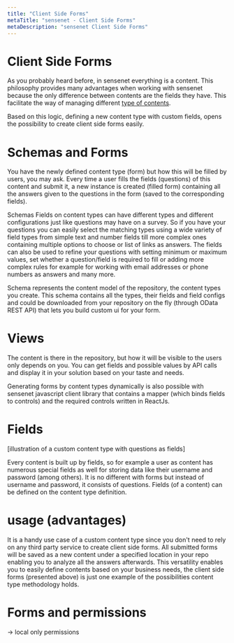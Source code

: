```yaml
---
title: "Client Side Forms"
metaTitle: "sensenet - Client Side Forms"
metaDescription: "sensenet Client Side Forms"
---
```


# Client Side Forms

As you probably heard before, in sensenet everything is a content. This philosophy provides many advantages when working with sensenet because the only difference between contents are the fields they have. This facilitate the way of managing different [type of contents](/concepts/content-types).

Based on this logic, defining a new content type with custom fields, opens the possibility to create client side forms easily.

# Schemas and Forms

You have the newly defined content type (form) but how this will be filled by users, you may ask.
Every time a user fills the fields (questions) of this content and submit it, a new instance is created (filled form) containing all the answers given to the questions in the form (saved to the corresponding fields).

Schemas
Fields on content types can have different types and different configurations just like questions may have on a survey. So if you have your questions you can easily select the matching types using a wide variety of field types from simple text and number fields till more complex ones containing multiple options to choose or list of links as answers. The fields can also be used to refine your questions with setting minimum or maximum values, set whether a question/field is required to fill or adding more complex rules for example for working with email addresses or phone numbers as answers and many more.

Schema represents the content model of the repository, the content types you create. This schema contains all the types, their fields and field configs and could be downloaded from your repository on the fly (through OData REST API) that lets you build custom ui for your form.

# Views

The content is there in the repository, but how it will be visible to the users only depends on you. You can get fields and possible values by API calls and display it in your solution based on your taste and needs.

Generating forms by content types dynamically is also possible with sensenet javascript client library that contains a  mapper (which binds fields to controls) and the required controls written in ReactJs. 

# Fields
[illustration of a custom content type with questions as fields]

Every content is built up by fields, so for example a user as content has numerous special fields as well for storing data like their username and password (among others). It is no different with forms but instead of username and password, it consists of questions.
Fields (of a content) can be defined on the content type definition.

# usage (advantages)

It is a handy use case of a custom content type since you don't need to rely on any third party service to create client side forms. All submitted forms will be saved as a new content under a specified location in your repo enabling you to analyze all the answers afterwards.
This versatility enables you to easily define contents based on your business needs, the client side forms (presented above) is just one example of the possibilities content type methodology holds.

# Forms and permissions
-> local only permissions
